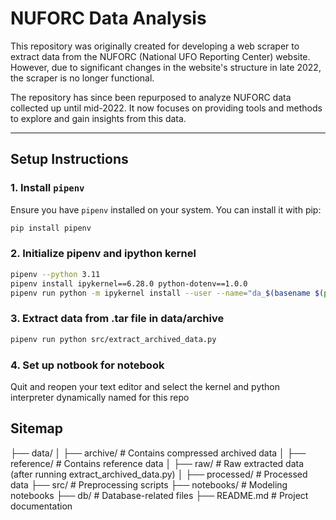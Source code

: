 # NUFORC Data Analysis

This repository was originally created for developing a web scraper to extract data from the NUFORC (National UFO Reporting Center) website. However, due to significant changes in the website's structure in late 2022, the scraper is no longer functional. 

The repository has since been repurposed to analyze NUFORC data collected up until mid-2022. It now focuses on providing tools and methods to explore and gain insights from this data.

---

## Setup Instructions

### 1. Install `pipenv`
Ensure you have `pipenv` installed on your system. You can install it with pip:

```bash
pip install pipenv
```

### 2. Initialize pipenv and ipython kernel

```bash
pipenv --python 3.11
pipenv install ipykernel==6.28.0 python-dotenv==1.0.0
pipenv run python -m ipykernel install --user --name="da_$(basename $(pwd))" --display-name="da_$(basename $(pwd))"
```

### 3. Extract data from .tar file in data/archive

```bash
pipenv run python src/extract_archived_data.py
```

### 4. Set up notbook for notebook

Quit and reopen your text editor and select the kernel and python interpreter dynamically named for this repo


## Sitemap

├── data/ │ ├── archive/ # Contains compressed archived data │ ├── reference/ # Contains reference data │ ├── raw/ # Raw extracted data (after running extract_archived_data.py) │ ├── processed/ # Processed data ├── src/ # Preprocessing scripts ├── notebooks/ # Modeling notebooks ├── db/ # Database-related files ├── README.md # Project documentation